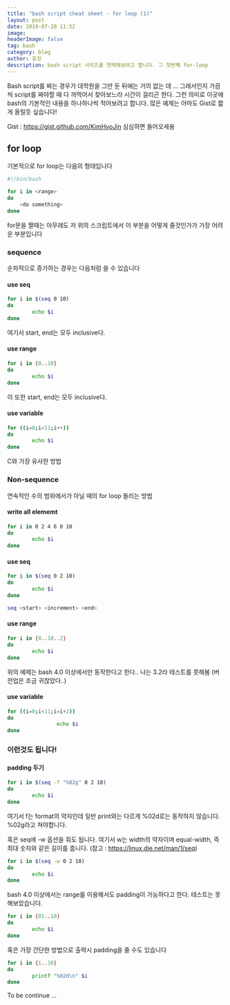 ```yaml
---
title: "bash script cheat sheet - for loop (1)"
layout: post
date: 2019-07-20 11:52
image: 
headerImage: false
tag: bash
category: blog
author: 효징
description: bash script 시리즈를 연재해보려고 합니다. 그 첫번째 for-loop
---
```

Bash script를 짜는 경우가 대학원을 그만 둔 뒤에는 거의 없는 데 … 그래서인지 가끔씩 script를 짜야할 때 다 까먹어서 찾아보느라 시간이 걸리곤 한다. 그런 의미로 이곳에 bash의 기본적인 내용을 하나하나씩 적어보려고 합니다. 많은 예제는 아마도 Gist로 짧게 올릴듯 싶습니다!

Gist : https://gist.github.com/KimHyoJin 심심하면 들어오세용

## for loop

기본적으로 for loop는 다음의 형태입니다

~~~bash
#!/bin/bash

for i in <range>
do
	<do something>
done
~~~



for문을 짤때는 아무래도 저 위의 스크립트에서 <range> 이 부분을 어떻게 줄것인가가 가장 어려운 부분입니다

### sequence

순차적으로 증가하는 경우는 다음처럼 쓸 수 있습니다

#### use seq

~~~bash
for i in $(seq 0 10)
do
        echo $i
done
~~~

여기서 start, end는 모두 inclusive다. 

#### use range

~~~bash
for i in {0..10}
do
        echo $i
done
~~~

이 또한 start, end는 모두 inclusive다. 

#### use variable

~~~bash
for ((i=0;i<11;i++))
do
        echo $i
done
~~~

 C와 가장 유사한 방법



### Non-sequence

연속적인 수의 범위에서가 아닐 때의 for loop 돌리는 방법

#### write all elememt

~~~bash
for i in 0 2 4 6 8 10
do
        echo $i
done
~~~



#### use seq

~~~bash
for i in $(seq 0 2 10)
do
        echo $i
done
~~~

~~~bash
seq <start> <increment> <end>
~~~



#### use range

~~~bash
for i in {0..10..2}
do
        echo $i
done
~~~

위의 예제는 bash 4.0 이상에서만 동작한다고 한다.. 나는 3.2라 테스트를 못해봄 (버전업은 조금 귀찮았다..)



#### use variable

~~~bash
for ((i=0;i<11;i=i+2))
do
				echo $i
done
~~~



### 이런것도 됩니다!

#### padding 두기

~~~bash
for i in $(seq -f "%02g" 0 2 10)
do
        echo $i
done
~~~

여기서 f는 format의 약자인데 일반 print와는 다르게 %02d로는 동작하지 않습니다. %02g라고 쳐야합니다.

혹은 seq에 -w 옵션을 줘도 됩니다. 여기서 w는 width의 약자이며 equal-width, 즉 최대 숫자와 같은 길이를 줍니다. (참고 : https://linux.die.net/man/1/seq)

~~~bash
for i in $(seq -w 0 2 10)
do
        echo $i
done
~~~

 

bash 4.0 이상에서는 range를 이용해서도 padding이 가능하다고 한다. 테스트는 못해보았습니다. 

~~~bash
for i in {01..10}
do
        echo $i
done
~~~



혹은 가장 간단한 방법으로 출력시 padding을 줄 수도 있습니다

~~~bash
for i in {1..10}
do
        printf "%02d\n" $i
done
~~~



To be continue …

